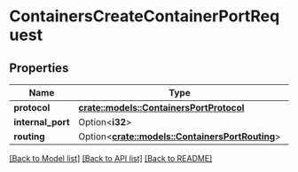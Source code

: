 # ContainersCreateContainerPortRequest

## Properties

Name | Type | Description | Notes
------------ | ------------- | ------------- | -------------
**protocol** | [**crate::models::ContainersPortProtocol**](ContainersPortProtocol.md) |  | 
**internal_port** | Option<**i32**> |  | [optional]
**routing** | Option<[**crate::models::ContainersPortRouting**](ContainersPortRouting.md)> |  | [optional]

[[Back to Model list]](../README.md#documentation-for-models) [[Back to API list]](../README.md#documentation-for-api-endpoints) [[Back to README]](../README.md)


